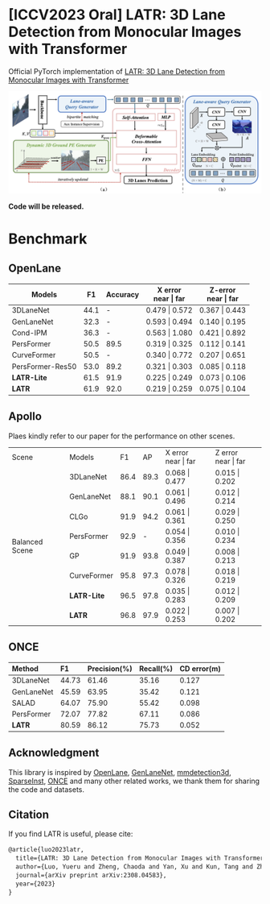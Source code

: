 # [ICCV2023 Oral] LATR: 3D Lane Detection from Monocular Images with Transformer

Official PyTorch implementation of [LATR: 3D Lane Detection from Monocular Images with Transformer](https://arxiv.org/abs/2308.04583)

![fig2](/assets/fig2.png)  

**Code will be released.**

# Benchmark


## OpenLane

| Models | F1 | Accuracy | X error <br> near \| far | Z-error <br> near \| far |
| ----- | -- | -------- | ------- | ------- |
| 3DLaneNet | 44.1 | - | 0.479 \| 0.572 | 0.367 \| 0.443 |
| GenLaneNet | 32.3 | - | 0.593 \| 0.494 | 0.140 \| 0.195 |
| Cond-IPM | 36.3 | - | 0.563 \| 1.080 | 0.421 \| 0.892 |
| PersFormer | 50.5 | 89.5 | 0.319 \| 0.325 | 0.112 \| 0.141 |
| CurveFormer | 50.5 | - | 0.340 \| 0.772 | 0.207 \| 0.651 |
| PersFormer-Res50 | 53.0 | 89.2 | 0.321 \| 0.303 | 0.085 \| 0.118 |
| **LATR-Lite** | 61.5 | 91.9 | 0.225 \| 0.249 | 0.073 \| 0.106 |
| **LATR** | 61.9 | 92.0 | 0.219 \| 0.259 | 0.075 \| 0.104 |


## Apollo

Plaes kindly refer to our paper for the performance on other scenes.

<table>
    <tr>
        <td>Scene</td>
        <td>Models</td>
        <td>F1</td>
        <td>AP</td>
        <td>X error <br> near | far </td>
        <td>Z error <br> near | far </td>
    </tr>
    <tr>
        <td rowspan="8">Balanced Scene</td>
        <td>3DLaneNet</td>
        <td>86.4</td>
        <td>89.3</td>
        <td>0.068 | 0.477</td>
        <td>0.015 | 0.202</td>
    </tr>
    <tr>
        <td>GenLaneNet</td>
        <td>88.1</td>
        <td>90.1</td>
        <td>0.061 | 0.496</td>
        <td>0.012 | 0.214</td>
    </tr>
    <tr>
        <td>CLGo</td>
        <td>91.9</td>
        <td>94.2</td>
        <td>0.061 | 0.361</td>
        <td>0.029 | 0.250</td>
    </tr>
    <tr>
        <td>PersFormer</td>
        <td>92.9</td>
        <td>-</td>
        <td>0.054 | 0.356</td>
        <td>0.010 | 0.234</td>
    </tr>
    <tr>
        <td>GP</td>
        <td>91.9</td>
        <td>93.8</td>
        <td>0.049 | 0.387</td>
        <td>0.008 | 0.213</td>
    </tr>
    <tr>
        <td>CurveFormer</td>
        <td>95.8</td>
        <td>97.3</td>
        <td>0.078 | 0.326</td>
        <td>0.018 | 0.219</td>
    </tr>
    <tr>
        <td><b>LATR-Lite</b></td>
        <td>96.5</td>
        <td>97.8</td>
        <td>0.035 | 0.283</td>
        <td>0.012 | 0.209</td>
    </tr>
    <tr>
        <td><b>LATR</b?</td>
        <td>96.8</td>
        <td>97.9</td>
        <td>0.022 | 0.253</td>
        <td>0.007 | 0.202</td>
    </tr>
</table>


## ONCE

| Method     | F1  | Precision(%) | Recall(%) | CD error(m) |
| :- | :- | :- | :- | :- |   
| 3DLaneNet  | 44.73 | 61.46 | 35.16 | 0.127 |
| GenLaneNet | 45.59 | 63.95 | 35.42 | 0.121 |
| SALAD <ONCE-3DLane> | 64.07 | 75.90 | 55.42 | 0.098 |
| PersFormer | 72.07 | 77.82 | 67.11 | 0.086 |
| **LATR** | 80.59 | 86.12 | 75.73 | 0.052 |

## Acknowledgment

This library is inspired by [OpenLane](https://github.com/OpenDriveLab/PersFormer_3DLane), [GenLaneNet](https://github.com/yuliangguo/Pytorch_Generalized_3D_Lane_Detection), [mmdetection3d](https://github.com/open-mmlab/mmdetection3d), [SparseInst](https://github.com/hustvl/SparseInst), [ONCE](https://github.com/once-3dlanes/once_3dlanes_benchmark) and many other related works, we thank them for sharing the code and datasets.


## Citation
If you find LATR is useful, please cite:

```tex
@article{luo2023latr,
  title={LATR: 3D Lane Detection from Monocular Images with Transformer},
  author={Luo, Yueru and Zheng, Chaoda and Yan, Xu and Kun, Tang and Zheng, Chao and Cui, Shuguang and Li, Zhen},
  journal={arXiv preprint arXiv:2308.04583},
  year={2023}
}
```